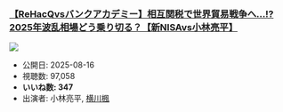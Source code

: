 ### [【ReHacQvsバンクアカデミー】相互関税で世界貿易戦争へ…!?2025年波乱相場どう乗り切る？【新NISAvs小林亮平】](https://www.youtube.com/watch?v=8cTJabLTw-4)
[![](https://img.youtube.com/vi/8cTJabLTw-4/sddefault.jpg)](https://www.youtube.com/watch?v=8cTJabLTw-4)
-   公開日: 2025-08-16
-   視聴数: 97,058
-   **いいね数: 347**
-   出演者: 小林亮平, [横川楓](/rehacq_fan/people/横川楓 "wikilink")
